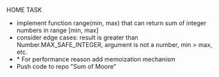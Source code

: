 HOME TASK
* implement function range(min, max) that can return sum of integer
numbers in range [min, max]
* consider edge cases: result is greater than 
Number.MAX_SAFE_INTEGER, argument is not a number, min > max, etc.
* \* For performance reason add memoization mechanism
* Push code to repo \"Sum of Moore\"